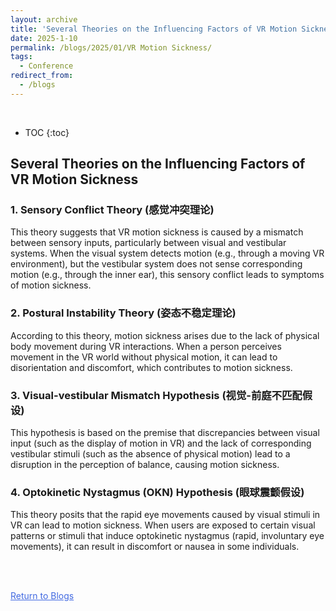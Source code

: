 ```yaml
---
layout: archive
title: 'Several Theories on the Influencing Factors of VR Motion Sickness'
date: 2025-1-10
permalink: /blogs/2025/01/VR Motion Sickness/
tags:
  - Conference
redirect_from:
  - /blogs
---
```


<br>

* TOC
{:toc}

<style>
a {
  color: RoyalBlue; /* 将所有链接的颜色设置为 RoyalBlue */
}
</style>

## Several Theories on the Influencing Factors of VR Motion Sickness
### 1. Sensory Conflict Theory (感觉冲突理论)
This theory suggests that VR motion sickness is caused by a mismatch between sensory inputs, particularly between visual and vestibular systems. When the visual system detects motion (e.g., through a moving VR environment), but the vestibular system does not sense corresponding motion (e.g., through the inner ear), this sensory conflict leads to symptoms of motion sickness.
### 2. Postural Instability Theory (姿态不稳定理论)
According to this theory, motion sickness arises due to the lack of physical body movement during VR interactions. When a person perceives movement in the VR world without physical motion, it can lead to disorientation and discomfort, which contributes to motion sickness.
### 3. Visual-vestibular Mismatch Hypothesis (视觉-前庭不匹配假设)
This hypothesis is based on the premise that discrepancies between visual input (such as the display of motion in VR) and the lack of corresponding vestibular stimuli (such as the absence of physical motion) lead to a disruption in the perception of balance, causing motion sickness.
### 4. Optokinetic Nystagmus (OKN) Hypothesis (眼球震颤假设)
This theory posits that the rapid eye movements caused by visual stimuli in VR can lead to motion sickness. When users are exposed to certain visual patterns or stimuli that induce optokinetic nystagmus (rapid, involuntary eye movements), it can result in discomfort or nausea in some individuals.


<br><br>

<!-- Add a button to return to the directory -->
<!-- <a href="/blogs" class="back-button">Return to Blogs</a> -->
<a href="/blogs" class="pagination--pager">Return to Blogs</a>

<style>
.back-button {
  display: inline-block;
  margin-top: 20px;
  padding: 10px 20px;
  font-size: 16px;
  color: white;
  background-color: #6AABC5;
  border: none;
  border-radius: 4px;
  text-decoration: none!important;
  cursor: pointer;
}

.back-button:hover {
  background-color: #6AABC5;
}
</style>
